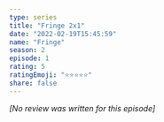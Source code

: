 ```yaml
---
type: series
title: "Fringe 2x1"
date: "2022-02-19T15:45:59"
name: "Fringe"
season: 2
episode: 1
rating: 5
ratingEmoji: "⭐️⭐️⭐️⭐️⭐️"
share: false
---
```


_[No review was written for this episode]_
